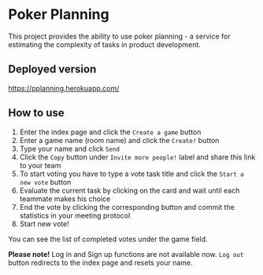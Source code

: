 # Poker Planning
This project provides the ability to use poker planning - a service for estimating the complexity of tasks in product development.

## Deployed version
https://pplanning.herokuapp.com/

## How to use
1. Enter the index page and click the `Create a game` button
2. Enter a game name (room name) and click the `Create!` button
3. Type your name and click `Send`
4. Click the `Copy` button under `Invite more people!` label and share this link to your team
5. To start voting you have to type a vote task title and click the `Start a new vote` button
6. Evaluate the current task by clicking on the card and wait until each teammate makes his choice
7. End the vote by clicking the corresponding button and commit the statistics in your meeting protocol
8. Start new vote!

You can see the list of completed votes under the game field.

**Please note!** Log in and Sign up functions are not available now. `Log out` button redirects to the index page and resets your name.

